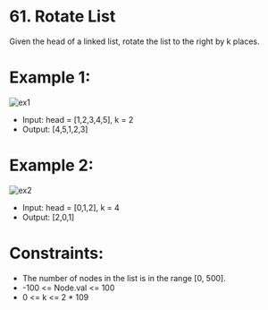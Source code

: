# 61. Rotate List

Given the head of a linked list, rotate the list to the right by k places.

# Example 1:

![ex1](https://assets.leetcode.com/uploads/2020/11/13/rotate1.jpg)

- Input: head = [1,2,3,4,5], k = 2
- Output: [4,5,1,2,3]

# Example 2:

![ex2](https://assets.leetcode.com/uploads/2020/11/13/roate2.jpg)

- Input: head = [0,1,2], k = 4
- Output: [2,0,1]

# Constraints:

- The number of nodes in the list is in the range [0, 500].
- -100 <= Node.val <= 100
- 0 <= k <= 2 * 109
